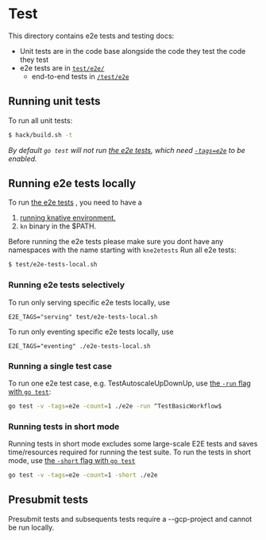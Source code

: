 # Test

This directory contains e2e tests and testing docs:

- Unit tests are in the code base alongside the code they test
  the code they test
- e2e tests are in [`test/e2e/`](./e2e)
  - end-to-end tests in [`/test/e2e`](./e2e)

## Running unit tests

To run all unit tests:

```bash
$ hack/build.sh -t
```

_By default `go test` will not run [the e2e tests](#running-end-to-end-tests-locally),
which need [`-tags=e2e`](#running-end-to-end-tests) to be enabled._

## Running e2e tests locally

To run [the e2e tests](./e2e) , you need to have a 

1. [running knative environment.](./../DEVELOPMENT.md#create-a-cluster)
2. `kn` binary in the $PATH.

Before running the e2e tests please make sure you dont have any namespaces with the name starting with `kne2etests`
Run all e2e tests:
```bash
$ test/e2e-tests-local.sh
```

### Running e2e tests selectively

To run only serving specific e2e tests locally, use

```
E2E_TAGS="serving" test/e2e-tests-local.sh
```

To run only eventing specific e2e tests locally, use

```
E2E_TAGS="eventing" ./e2e-tests-local.sh
```

### Running a single test case

To run one e2e test case, e.g. TestAutoscaleUpDownUp, use
[the `-run` flag with `go test`](https://golang.org/cmd/go/#hdr-Testing_flags):

```bash
go test -v -tags=e2e -count=1 ./e2e -run ^TestBasicWorkflow$
```

### Running tests in short mode

Running tests in short mode excludes some large-scale E2E tests and saves
time/resources required for running the test suite. To run the tests in short
mode, use
[the `-short` flag with `go test`](https://golang.org/cmd/go/#hdr-Testing_flags)

```bash
go test -v -tags=e2e -count=1 -short ./e2e
```

## Presubmit tests

Presubmit tests and subsequents tests require a --gcp-project and cannot be run locally.
